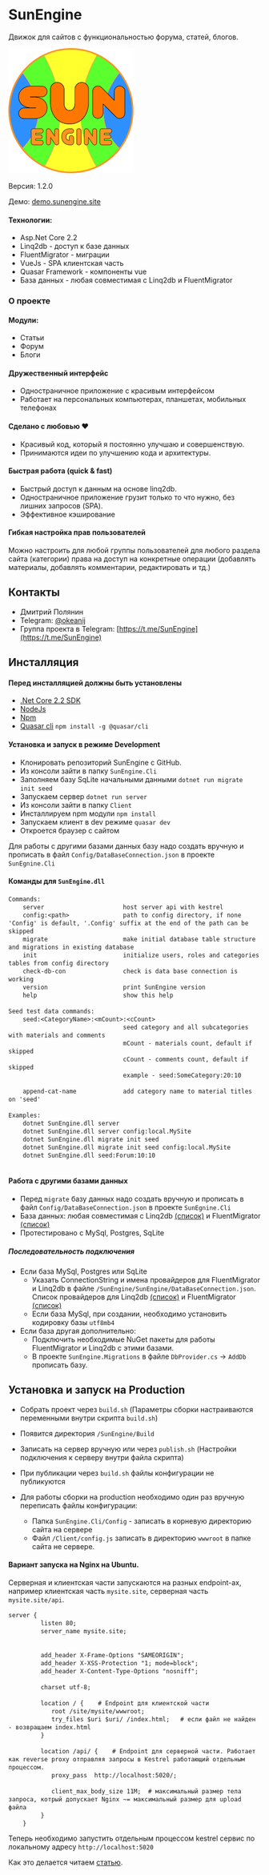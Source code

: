 # SunEngine

Движок для сайтов с функциональностью форума, статей, блогов.

<img src="https://github.com/Dmitrij-Polyanin/SunEngine/blob/master/Client/src/statics/SunEngine.svg" width="250" alt="SunEngine Logo" />

Версия: 1.2.0

Демо: [demo.sunengine.site](http://demo.sunengine.site)  

#### Технологии:
- Asp.Net Core 2.2
- Linq2db - доступ к базе данных
- FluentMigrator - миграции
- VueJs - SPA клиентская часть
- Quasar Framework - компоненты vue
- База данных - любая совместимая с Linq2db и FluentMigrator  

### О проекте
#### Модули:
- Статьи
- Форум
- Блоги

#### Дружественный интерфейс
- Одностраничное приложение c красивым интерфейсом
- Работает на персональных компьютерах, планшетах, мобильных телефонах

#### Сделано с любовью ❤
- Красивый код, который я постоянно улучшаю и совершенствую.
- Принимаются идеи по улучшению кода и архитектуры.

#### Быстрая работа (quick & fast)
- Быстрый доступ к данным на основе linq2db.  
- Одностраничное приложение грузит только то что нужно, без лишних запросов (SPA).
- Эффективное кэширование

#### Гибкая настройка прав пользователей
Можно настроить для любой группы пользователей для любого раздела сайта (категории) права на доступ на конкретные операции (добавлять материалы, добавлять комментарии, редактировать и тд.)

## Контакты  
- Дмитрий Полянин  
- Telegram: [@okeanij](https://t.me/Okeanij)    
- Группа проекта в Telegram: [https://t.me/SunEngine](https://t.me/SunEngine) 

## Инсталляция
#### Перед инсталляцией должны быть установлены
- [.Net Core 2.2 SDK](https://dotnet.microsoft.com/download)
- [NodeJs](https://nodejs.org/en/download/)
- [Npm](https://www.npmjs.com)
- [Quasar cli](https://v1.quasar-framework.org/quasar-cli/installation)  `npm install -g @quasar/cli`

#### Установка и запуск в режиме Development
- Клонировать репозиторий SunEngine с GitHub.
- Из консоли зайти в папку `SunEngine.Cli`
- Заполняем базу SqLite начальными данными `dotnet run migrate init seed`
- Запускаем сервер `dotnet run server`
- Из консоли зайти в папку `Client`
- Инсталлируем npm модули `npm install`
- Запускаем клиент в dev режиме `quasar dev`
- Откроется браузер с сайтом  


Для работы с другими базами данных базу надо создать вручную и прописать в файл `Config/DataBaseConnection.json` в проекте `SunEgnine.Cli`


#### Команды для `SunEngine.dll`

```
Commands:
    server                      host server api with kestrel
    config:<path>               path to config directory, if none 'Config' is default, '.Config' suffix at the end of the path can be skipped               
    migrate                     make initial database table structure and migrations in existing database
    init                        initialize users, roles and categories tables from config directory
    check-db-con                check is data base connection is working                     
    version                     print SunEngine version
    help                        show this help   
    
Seed test data commands:    
    seed:<CategoryName>:<mCount>:<cCount>      
                                seed category and all subcategories with materials and comments
                                mCount - materials count, default if skipped
                                cCount - comments count, default if skipped
                                example - seed:SomeCategory:20:10
                                
    append-cat-name             add category name to material titles on 'seed'

Examples:
    dotnet SunEngine.dll server
    dotnet SunEngine.dll server config:local.MySite
    dotnet SunEngine.dll migrate init seed
    dotnet SunEngine.dll migrate init seed config:local.MySite
    dotnet SunEngine.dll seed:Forum:10:10
    
```

#### Работа с другими базами данных
- Перед `migrate` базу данных надо создать вручную и прописать в файл `Config/DataBaseConnection.json` в проекте `SunEgnine.Cli`
- База данных: любая совместимая с Linq2db [(список)](https://fluentmigrator.github.io/articles/faq.html) и FluentMigrator [(список)](https://linq2db.github.io/articles/general/databases.html)  
- Протестировано с MySql, Postgres, SqLite 

##### Последовательность подключения
- Если база MySql, Postgres или SqLite
  - Указать ConnectionString и имена провайдеров для FluentMigrator и Linq2db в файле `/SunEngine/SunEngine/DataBaseConnection.json`. Список провайдеров для Linq2db [(список)](https://fluentmigrator.github.io/articles/faq.html) и FluentMigrator [(список)](https://linq2db.github.io/articles/general/databases.html)
  - Если база MySql, при создании, необходимо установить кодировку базы `utf8mb4` 
- Если база другая дополнительно:
  - Подключить необходимые NuGet пакеты для работы FluentMigrator и Linq2db с этими базами.
  - В проекте `SunEngine.Migrations` в файле `DbProvider.cs` -> `AddDb` прописать базу.

## Установка и запуск на Production

- Собрать проект через `build.sh` (Параметры сборки настраиваются переменными внутри скрипта `build.sh`)
- Появится директория `/SunEngine/Build`
- Записать на сервер вручную или через `publish.sh` (Настройки подключения к серверу внутри файла скрипта)

- При публикации через `build.sh` файлы конфигурации не публикуются
- Для работы сборки на production необходимо один раз вручную переписать файлы конфигурации:
  - Папка `SunEngine.Cli/Config` - записать в корневую директорию сайта на сервере
  - Файл `/Client/config.js` записать в директорию `wwwroot` в папке сайта не сервере. 


#### Вариант запуска на Nginx на Ubuntu. 

Серверная и клиентская части запускаются на разных endpoint-ах, например клиентская часть `mysite.site`, серверная часть `mysite.site/api`.

```
server {
         listen 80;
         server_name mysite.site;
         

         add_header X-Frame-Options "SAMEORIGIN";
         add_header X-XSS-Protection "1; mode=block";
         add_header X-Content-Type-Options "nosniff";

         charset utf-8;
         
         location / {    # Endpoint для клиентской части
            root /site/mysite/wwwroot;
            try_files $uri $uri/ /index.html;   # если файл не найден - возвращаем index.html
         }
         
         location /api/ {    # Endpoint для серверной части. Работает как reverse proxy отправляя запросы в Kestrel работающий отдельным процессом.
            proxy_pass  http://localhost:5020/;
            
            client_max_body_size 11M;  # максимальный размер тела запроса, котрый допускает Nginx ~= максимальный размер для upload файла  
         }
    }
```

Теперь необходимо запустить отдельным процессом kestrel сервис по локальному адресу `http://localhost:5020`

Как это делается читаем [статью](https://kimsereyblog.blogspot.com/2018/05/manage-kestrel-process-with-systemd.html).